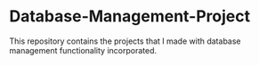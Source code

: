 # Database-Management-Project
This repository contains the projects that I made with database management functionality incorporated.
